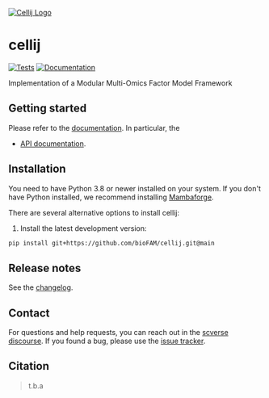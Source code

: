 [![Cellij Logo](https://github.com/bioFAM/cellij/blob/feature/issue-x/logo/docs/_static/logo2.png)](https://github.com/bioFAM/cellij)

# cellij

[![Tests][badge-tests]][link-tests]
[![Documentation][badge-docs]][link-docs]

[badge-tests]: https://img.shields.io/github/actions/workflow/status/timtreis/cellij/test.yaml?branch=main
[link-tests]: https://github.com/bioFAM/cellij/actions/workflows/test.yml
[badge-docs]: https://img.shields.io/readthedocs/cellij

Implementation of a Modular Multi-Omics Factor Model Framework

## Getting started

Please refer to the [documentation][link-docs]. In particular, the

- [API documentation][link-api].

## Installation

You need to have Python 3.8 or newer installed on your system. If you don't have
Python installed, we recommend installing [Mambaforge](https://github.com/conda-forge/miniforge#mambaforge).

There are several alternative options to install cellij:

<!--
1) Install the latest release of `cellij` from `PyPI <https://pypi.org/project/cellij/>`_:

```bash
pip install cellij
```
-->

1. Install the latest development version:

```bash
pip install git+https://github.com/bioFAM/cellij.git@main
```

## Release notes

See the [changelog][changelog].

## Contact

For questions and help requests, you can reach out in the [scverse discourse][scverse-discourse].
If you found a bug, please use the [issue tracker][issue-tracker].

## Citation

> t.b.a

[scverse-discourse]: https://discourse.scverse.org/
[issue-tracker]: https://github.com/timtreis/cellij/issues
[changelog]: https://cellij.readthedocs.io/latest/changelog.html
[link-docs]: https://cellij.readthedocs.io
[link-api]: https://cellij.readthedocs.io/latest/api.html
